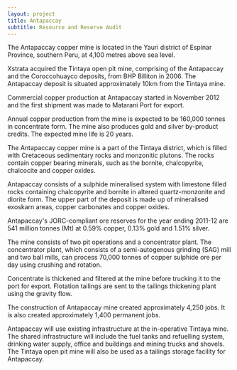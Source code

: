 ```yaml
---
layout: project
title: Antapaccay
subtitle: Resource and Reserve Audit
---
```


The Antapaccay copper mine is located in the Yauri district of Espinar
Province, southern Peru, at 4,100 metres above sea level.

Xstrata acquired the Tintaya open pit mine, comprising of the Antapaccay
and the Coroccohuayco deposits, from BHP Billiton in 2006. The
Antapaccay deposit is situated approximately 10km from the Tintaya
mine.

Commercial copper production at Antapaccay started in November 2012 and
the first shipment was made to Matarani Port for export.

Annual copper production from the mine is expected to be 160,000 tonnes
in concentrate form. The mine also produces gold and silver by-product
credits. The expected mine life is 20 years.

The Antapaccay copper mine is a part of the Tintaya district, which is
filled with Cretaceous sedimentary rocks and monzonitic plutons. The
rocks contain copper bearing minerals, such as the bornite,
chalcopyrite, chalcocite and copper oxides.

Antapaccay consists of a sulphide mineralised system with limestone
filled rocks containing chalcopyrite and bornite in altered
quartz-monzonite and diorite form. The upper part of the deposit is made
up of mineralised exoskarn areas, copper carbonates and copper oxides.

Antapaccay's JORC-compliant ore reserves for the year ending 2011-12 are
541 million tonnes (Mt) at 0.59% copper, 0.13% gold and 1.51% silver.

The mine consists of two pit operations and a concentrator plant. The
concentrator plant, which consists of a semi-autogenous grinding (SAG)
mill and two ball mills, can process 70,000 tonnes of copper sulphide
ore per day using crushing and rotation.

Concentrate is thickened and filtered at the mine before trucking it to
the port for export. Flotation tailings are sent to the tailings
thickening plant using the gravity flow.

The construction of Antapaccay mine created approximately 4,250 jobs. It
is also created approximately 1,400 permanent jobs.

Antapaccay will use existing infrastructure at the in-operative Tintaya
mine. The shared infrastructure will include the fuel tanks and
refuelling system, drinking water supply, office and buildings and
mining trucks and shovels. The Tintaya open pit mine will also be used
as a tailings storage facility for Antapaccay.
